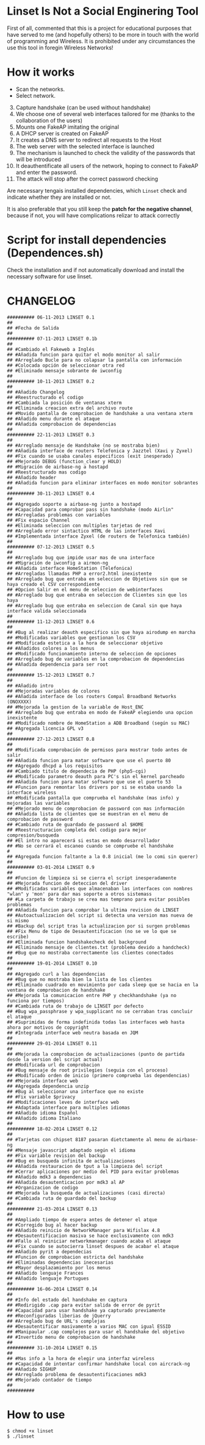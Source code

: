 Linset Is Not a Social Enginering Tool
======

First of all, commented that this is a project for educational purposes that have served to me (and hopefully others) to be more in touch with the world of programming and Wireless. It is prohibited under any circumstances the use this tool in foregin Wireless Networks!



How it works
=======

- Scan the networks.
- Select network.
3. Capture handshake (can be used without handshake)
4. We choose one of several web interfaces tailored for me (thanks to the collaboration of the users)
5. Mounts one FakeAP imitating the original
6. A DHCP server is created on FakeAP
7. It creates a DNS server to redirect all requests to the Host
8. The web server with the selected interface is launched
9. The mechanism is launched to check the validity of the passwords that will be introduced
10. It deauthentificate all users of the network, hoping to connect to FakeAP and enter the password.
11. The attack will stop after the correct password checking

Are necessary tengais installed dependencies, which `Linset` check and indicate whether they are installed or not.

It is also preferable that you still keep the **patch for the negative channel**, because if not, you will have complications relizar to attack correctly

Script for install dependencies (Dependences.sh)
=======
Check the installation and if not automatically download and install the necessary software for use linset.

CHANGELOG
=======

```
########## 06-11-2013 LINSET 0.1
##
## #Fecha de Salida
##
########## 07-11-2013 LINSET 0.1b
##
## #Cambiado el Fakeweb a Inglés
## #Añadida funcion para quitar el modo monitor al salir
## #Arreglado Bucle para no colapsar la pantalla con información
## #Colocada opción de seleccionar otra red
## #Eliminado mensaje sobrante de iwconfig
##
########## 10-11-2013 LINSET 0.2
##
## #Añadido Changelog
## #Reestructurado el codigo
## #Cambiada la posición de ventanas xterm
## #Eliminada creacion extra del archivo route
## #Movido pantalla de comprobacion de handshake a una ventana xterm
## #Añadido menu durante el ataque
## #Añadida comprobacion de dependencias
##
########## 22-11-2013 LINSET 0.3
##
## #Arreglado mensaje de Handshake (no se mostraba bien)
## #Añadida interface de routers Telefonica y Jazztel (Xavi y Zyxel)
## #Fix cuando se usaba canales especificos (exit inesperado)
## #Mejorado DEBUG (function_clear y HOLD)
## #Migración de airbase-ng a hostapd
## #Reestructurado mas codigo
## #Añadido header
## #Añadida funcion para eliminar interfaces en modo monitor sobrantes
##
########## 30-11-2013 LINSET 0.4
##
## #Agregado soporte a airbase-ng junto a hostapd
## #Capacidad para comprobar pass sin handshake (modo Airlin"
## #Arregladas problemas con variables
## #Fix espacio Channel
## #Eliminada seleccion con multiples tarjetas de red
## #Arreglado error sintactico HTML de las interfaces Xavi
## #Implementada interface Zyxel (de routers de Telefonica también)
##
########## 07-12-2013 LINSET 0.5
##
## #Arreglado bug que impide usar mas de una interface
## #Migración de iwconfig a airmon-ng
## #Añadida interface HomeStation (Telefonica)
## #Arregladas llamadas PHP a error2.html inexistente
## #Arreglado bug que entraba en seleccion de Objetivos sin que se haya creado el CSV correspondiente
## #Opcion Salir en el menu de seleccion de webinterfaces
## #Arreglado bug que entraba en seleccion de Clientes sin que los haya
## #Arreglado bug que entraba en seleccion de Canal sin que haya interface valida seleccionada
##
########## 11-12-2013 LINSET 0.6
##
## #Bug al realizar deauth especifico sin que haya airodump en marcha
## #Modificadas variables que gestionan los CSV
## #Modificada estetica a la hora de seleccionar objetivo
## #Añadidos colores a los menus
## #Modificado funcionamiento interno de seleccion de opciones
## #Arreglado bug de variables en la comprobacion de dependencias
## #Añadida dependencia para ser root
##
########## 15-12-2013 LINSET 0.7
##
## #Añadido intro
## #Mejoradas variables de colores
## #Añadida interface de los routers Compal Broadband Networks (ONOXXXX)
## #Mejorada la gestion de la variable de Host_ENC
## #Arreglado bug que entraba en modo de FakeAP elegiendo una opcion inexistente
## #Modificado nombre de HomeStation a ADB Broadband (según su MAC)
## #Agregada licencia GPL v3
##
########## 27-12-2013 LINSET 0.8
##
## #Modificada comprobación de permisos para mostrar todo antes de salir
## #Añadida funcion para matar software que use el puerto 80
## #Agregado dhcpd a los requisitos
## #Cambiado titulo de dependecia de PHP (php5-cgi)
## #Modificado parametro deauth para PC's sin el kernel parcheado
## #Añadida funcion para matar software que use el puerto 53
## #Funcion para remontar los drivers por si se estaba usando la interface wireless
## #Modificada pantalla que comprueba el handshake (mas info) y mejoradas las variables
## #Mejorado menu de comprobacion de password con mas información
## #Añadida lista de clientes que se muestran en el menu de comprobacion de password
## #Cambiado ruta de guardado de password al $HOME
## #Reestructuracion completa del codigo para mejor compresion/busqueda
## #El intro no aparecerá si estas en modo desarrollador
## #No se cerrará el escaneo cuando se compruebe el handshake
#
## #Agregada funcion faltante a la 0.8 inicial (me lo comi sin querer)
##
########## 03-01-2014 LINSET 0.9
##
## #Funcion de limpieza si se cierra el script inesperadamente
## #Mejorada funcion de deteccion del driver
## #Modificadas variables que almacenaban las interfaces con nombres "wlan" y 'mon' para dar mas soporte a otros sistemass
## #La carpeta de trabajo se crea mas temprano para evitar posibles problemas
## #Añadida funcion para comprobar la ultima revision de LINSET
## #Autoactualizacion del script si detecta una version mas nueva de si mismo
## #Backup del script tras la actualizacion por si surgen problemas
## #Fix Menu de tipo de Desautentificacion (no se ve lo que se escribe)
## #Eliminada funcion handshakecheck del background
## #Eliminado mensaje de clientes.txt (problema devido a handcheck)
## #Bug que no mostraba correctamente los clientes conectados
##
########## 19-01-2014 LINSET 0.10
##
## #Agregado curl a las dependencias
## #Bug que no mostraba bien la lista de los clientes
## #Eliminado cuadrado en movimiento por cada sleep que se hacia en la ventana de comprobacion de handshake
## #Mejorada la comunicacion entre PHP y checkhandshake (ya no funciona por tiempos)
## #Cambiada ruta de trabajo de LINSET por defecto
## #Bug wpa_passphrase y wpa_supplicant no se cerraban tras concluir el ataque
## #Suprimidas de forma indefinida todas las interfaces web hasta ahora por motivos de copyright
## #Integrada interface web neutra basada en JQM
##
########## 29-01-2014 LINSET 0.11
##
## #Mejorada la comprobacion de actualizaciones (punto de partida desde la version del script actual)
## #Modificada url de comprobacion
## #Bug mensaje de root privilegies (seguia con el proceso)
## #Modificado orden de inicio (primero comprueba las dependencias)
## #Mejorada interface web
## #Agregada dependencia unzip
## #Bug al seleccionar una interface que no existe
## #Fix variable $privacy
## #Modificaciones leves de interface web
## #Adaptada interface para multiples idiomas
## #Añadido idioma Español
## #Añadido idioma Italiano
##
########## 18-02-2014 LINSET 0.12
##
## #Tarjetas con chipset 8187 pasaran dietctamente al menu de airbase-ng
## #Mensaje javascript adaptado según el idioma
## #Fix variable revision del backup
## #Bug en busqueda infinita de actualizaciones
## #Añadida restauracion de tput a la limpieza del script
## #Cerrar aplicaciones por medio del PID para evitar problemas
## #Añadido mdk3 a dependencias
## #Añadida desautenticacion por mdk3 al AP
## #Organizacion de codigo
## #Mejorada la busqueda de actualizaciones (casi directa)
## #Cambiada ruta de guardado del backup
##
########## 21-03-2014 LINSET 0.13
##
## #Ampliado tiempo de espera antes de detener el atque
## #Corregido bug al hacer backup
## #Añadido reinicio de NetworkManager para Wifislax 4.8
## #Desautentificacion masiva se hace exclusivamente con mdk3
## #Fallo al reiniciar networkmanager cuando acaba el ataque
## #Fix cuando se autocierra linset despues de acabar el ataque
## #Añadido pyrit a dependecias
## #Funcion de comprobacion estricta del handshake
## #Eliminadas dependencias inecesarias
## #Mayor desplazamiento por los menus
## #Añadido lenguaje Frances
## #Añadido lenguaje Portugues
##
########## 16-06-2014 LINSET 0.14
##
## #Info del estado del handshake en captura
## #Redirigido .cap para evitar salida de error de pyrit
## #Capacidad para usar handshake ya capturado previamente
## #Reconfiguradas liberias de jQuerry
## #Arreglado bug de URL's complejas
## #Desautentificar masivamente a varios MAC con igual ESSID
## #Manipaular .cap complejos para usar el handshake del objetivo
## #Invertido menu de comprobacion de handshake
##
########## 31-10-2014 LINSET 0.15
##
## #Mas info a la hora de elegir una interfaz wireless
## #Capacidad de intentar confirmar handshake local con aircrack-ng
## #Añadido SIGHUP
## #Arreglado problema de desautentificaciones mdk3
## #Mejorado contador de tiempo
##
##########
```

How to use
=======

```
$ chmod +x linset
$ ./linset
```
